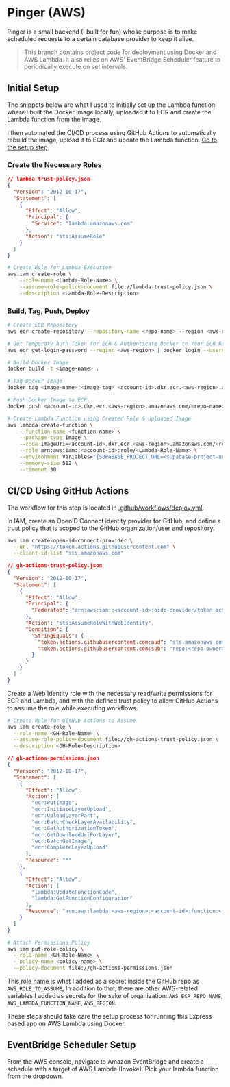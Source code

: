 # Pinger (AWS)

Pinger is a small backend (I built for fun) whose purpose is to make scheduled requests to a certain database provider to keep it alive.

> This branch contains project code for deployment using Docker and AWS Lambda. It also relies on AWS' EventBridge Scheduler feature to periodically execute on set intervals.

## Initial Setup

The snippets below are what I used to initially set up the Lambda function where I built the Docker image locally, uploaded it to ECR and create the Lambda function from the image.

I then automated the CI/CD process using GitHub Actions to automatically rebuild the image, upload it to ECR and update the Lambda function. [Go to the setup step](#cicd-using-github-actions).

### Create the Necessary Roles

```json
// lambda-trust-policy.json
{
  "Version": "2012-10-17",
  "Statement": [
    {
      "Effect": "Allow",
      "Principal": {
        "Service": "lambda.amazonaws.com"
      },
      "Action": "sts:AssumeRole"
    }
  ]
}
```

```bash
# Create Role for Lambda Execution
aws iam create-role \
    --role-name <Lambda-Role-Name> \
    --assume-role-policy-document file://lambda-trust-policy.json \
    --description <Lambda-Role-Description>
```

### Build, Tag, Push, Deploy

```bash
# Create ECR Repository
aws ecr create-repository --repository-name <repo-name> --region <aws-region>

# Get Temporary Auth Token for ECR & Authenticate Docker to Your ECR Repository
aws ecr get-login-password --region <aws-region> | docker login --username <username> --password-stdin <account-id>.dkr.ecr.<aws-region>.amazonaws.com

# Build Docker Image
docker build -t <image-name> .

# Tag Docker Image
docker tag <image-name>:<image-tag> <account-id>.dkr.ecr.<aws-region>.amazonaws.com/<repo-name>:<unique-image-tag>

# Push Docker Image to ECR
docker push <account-id>.dkr.ecr.<aws-region>.amazonaws.com/<repo-name>:<unique-image-tag>

# Create Lambda Function using Created Role & Uploaded Image
aws lambda create-function \
    --function-name <function-name> \
    --package-type Image \
    --code ImageUri=<account-id>.dkr.ecr.<aws-region>.amazonaws.com/<repo-name>:<unique-image-tag> \
    --role arn:aws:iam::<account-id>:role/<Lambda-Role-Name> \
    --environment Variables="{SUPABASE_PROJECT_URL=<supabase-project-url>,SUPABASE_PUBLIC_ANON_KEY=<supabase-anon-key>}" \
    --memory-size 512 \
    --timeout 30
```

## CI/CD Using GitHub Actions

The workflow for this step is located in [.github/workflows/deploy.yml](.github/workflows/deploy.yml).

In IAM, create an OpenID Connect identity provider for GitHub, and define a trust policy that is scoped to the GitHub organization/user and repository.

```bash
aws iam create-open-id-connect-provider \
  --url "https://token.actions.githubusercontent.com" \
  --client-id-list "sts.amazonaws.com"
```

```json
// gh-actions-trust-policy.json
{
  "Version": "2012-10-17",
  "Statement": [
    {
      "Effect": "Allow",
      "Principal": {
        "Federated": "arn:aws:iam::<account-id>:oidc-provider/token.actions.githubusercontent.com"
      },
      "Action": "sts:AssumeRoleWithWebIdentity",
      "Condition": {
        "StringEquals": {
          "token.actions.githubusercontent.com:aud": "sts.amazonaws.com",
          "token.actions.githubusercontent.com:sub": "repo:<repo-owner>/<repo-name>:ref:refs/heads/<repo-branch>"
        }
      }
    }
  ]
}
```

Create a Web Identity role with the necessary read/write permissions for ECR and Lambda, and with the defined trust policy to allow GitHub Actions to assume the role while executing workflows.

```bash
# Create Role for GitHub Actions to Assume
aws iam create-role \
  --role-name <GH-Role-Name> \
  --assume-role-policy-document file://gh-actions-trust-policy.json \
  --description <GH-Role-Description>
```

```json
// gh-actions-permissions.json
{
  "Version": "2012-10-17",
  "Statement": [
    {
      "Effect": "Allow",
      "Action": [
        "ecr:PutImage",
        "ecr:InitiateLayerUpload",
        "ecr:UploadLayerPart",
        "ecr:BatchCheckLayerAvailability",
        "ecr:GetAuthorizationToken",
        "ecr:GetDownloadUrlForLayer",
        "ecr:BatchGetImage",
        "ecr:CompleteLayerUpload"
      ],
      "Resource": "*"
    },
    {
      "Effect": "Allow",
      "Action": [
        "lambda:UpdateFunctionCode",
        "lambda:GetFunctionConfiguration"
      ],
      "Resource": "arn:aws:lambda:<aws-region>:<account-id>:function:<function-name>"
    }
  ]
}
```

```bash
# Attach Permissions Policy
aws iam put-role-policy \
  --role-name <GH-Role-Name> \
  --policy-name <policy-name> \
  --policy-document file://gh-actions-permissions.json
```

This role name is what I added as a secret inside the GitHub repo as `AWS_ROLE_TO_ASSUME`, In addition to that, there are other AWS-related variables I added as secrets for the sake of organization: `AWS_ECR_REPO_NAME`, `AWS_LAMBDA_FUNCTION_NAME`, `AWS_REGION`.

These steps should take care the setup process for running this Express based app on AWS Lambda using Docker.

## EventBridge Scheduler Setup

From the AWS console, navigate to Amazon EventBridge and create a schedule with a target of AWS Lambda (Invoke). Pick your lambda function from the dropdown.
